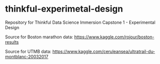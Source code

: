 # thinkful-experimetal-design
Repository for Thinkful Data Science Immersion Capstone 1 - Experimental  Design

Source for Boston marathon data: https://www.kaggle.com/rojour/boston-results 

Source for UTMB data: https://www.kaggle.com/ceruleansea/ultratrail-du-montblanc-20032017
